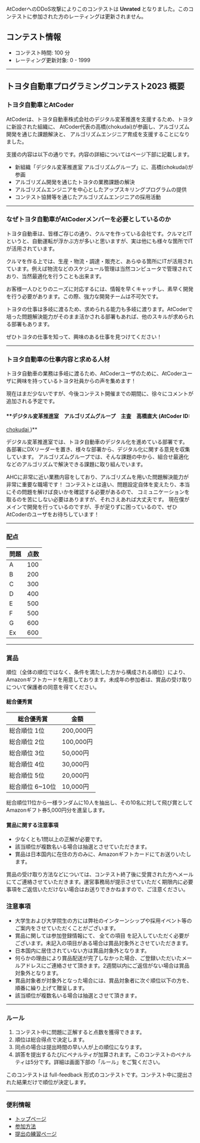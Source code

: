 
<div>

<span>

<span>

<div>

<div>

<div>
AtCoderへのDDoS攻撃によりこのコンテストは
<strong>
Unrated
</strong>
となりました。このコンテストに参加された方のレーティングは更新されません。
</div>

</div>

</div>

## **コンテスト情報**

<section>

<ul>

<li>
コンテスト時間: 100 分
</li>

<li>
レーティング更新対象: 0 - 
<span>
1999
</span>

</li>

</ul>

</section>

---

## **トヨタ自動車プログラミングコンテスト2023 概要**

### **トヨタ自動車とAtCoder**

<section>

<p>
AtCoderは、トヨタ自動車株式会社のデジタル変革推進を支援するため、トヨタに新設された組織に、
        AtCoder代表の高橋(chokudai)が参画し、アルゴリズム開発を通じた課題解決と、
        アルゴリズムエンジニア育成を支援することになりました。
      
</p>

<p>
支援の内容は以下の通りです。内容の詳細についてはページ下部に記載します。
      
</p>

<ul>

<li>
新組織「デジタル変革推進室 アルゴリズムグループ」に、高橋(chokudai)が参画
</li>

<li>
アルゴリズム開発を通じたトヨタの業務課題の解決
</li>

<li>
アルゴリズムエンジニアを中心としたアップスキリングプログラムの提供
</li>

<li>
コンテスト協賛等を通じたアルゴリズムエンジニアの採用活動
</li>

</ul>

</section>

---

### **なぜトヨタ自動車がAtCoderメンバーを必要としているのか**

<section>

<p>
トヨタ自動車は、皆様ご存じの通り、クルマを作っている会社です。クルマとITというと、自動運転が浮かぶ方が多いと思いますが、実は他にも様々な箇所でITが活用されています。
      
</p>

<p>
クルマを作る上では、生産・物流・調達・販売と、あらゆる箇所にITが活用されています。例えば物流などのスケジュール管理は当然コンピュータで管理されており、当然最適化を行うことも出来ます。
      
</p>

<p>
お客様一人ひとりのニーズに対応するには、情報を早くキャッチし、素早く開発を行う必要があります。この際、強力な開発チームは不可欠です。
      
</p>

<p>
トヨタの仕事は多岐に渡るため、求められる能力も多岐に渡ります。AtCoderで培った問題解決能力がそのまま活かされる部署もあれば、他のスキルが求められる部署もあります。
      
</p>

<p>
ぜひトヨタの仕事を知って、興味のある仕事を見つけてください！
      
</p>

</section>

---

### **トヨタ自動車の仕事内容と求める人材**

<section>

<p>
トヨタ自動車の業務は多岐に渡るため、AtCoderユーザのために、AtCoderユーザに興味を持っているトヨタ社員からの声を集めます！
      
</p>

<p>
現在はまだ少ないですが、今後コンテスト開催までの期間に、徐々にコメントが追加される予定です。
      
</p>

#### **デジタル変革推進室　アルゴリズムグループ　主査　高橋直大 (AtCoder ID:<a href="https://atcoder.jp/contests/abc298/users/chokudai">
<span>
chokudai
</span>
</a>)**

<p>
デジタル変革推進室では、トヨタ自動車のデジタル化を進めている部署です。
        各部署にDXリーダーを置き、様々な部署から、デジタル化に関する意見を収集しています。
        アルゴリズムグループでは、そんな課題の中から、組合せ最適化などのアルゴリズムで解決できる課題に取り組んでいます。
      
</p>

<p>
AHCに非常に近い業務内容をしており、アルゴリズムを用いた問題解決能力が非常に重要な職場です！
        コンテストとは違い、問題設定自体を変えたり、本当にその問題を解けば良いかを確認する必要があるので、
        コミュニケーションを取るのを苦にしない必要はありますが、それさえあれば大丈夫です。
        現在僕がメインで開発を行っているのですが、手が足りずに困っているので、ぜひAtCoderのユーザをお待ちしています！
      
</p>

</section>

---

### **配点**

<section>

<div>

<table>

<thead>

<tr>

<th>
問題
</th>

<th>
点数
</th>

</tr>

</thead>

<tbody>

<tr>

<td>
A
</td>

<td>
100
</td>

</tr>

<tr>

<td>
B
</td>

<td>
200
</td>

</tr>

<tr>

<td>
C
</td>

<td>
300
</td>

</tr>

<tr>

<td>
D
</td>

<td>
400
</td>

</tr>

<tr>

<td>
E
</td>

<td>
500
</td>

</tr>

<tr>

<td>
F
</td>

<td>
500
</td>

</tr>

<tr>

<td>
G
</td>

<td>
600
</td>

</tr>

<tr>

<td>
Ex
</td>

<td>
600
</td>

</tr>

</tbody>

</table>

</div>

</section>

---

### **賞品**

<section>

<p>
順位（全体の順位ではなく、条件を満たした方から構成される順位）により、Amazonギフトカードを用意しております。未成年の参加者は、賞品の受け取りについて保護者の同意を得てください。
      
</p>

#### **総合優秀賞**

<div>

<table>

<thead>

<tr>

<th>
総合優秀賞
</th>

<th>
金額
</th>

</tr>

</thead>

<tbody>

<tr>

<td>
総合順位 1位
</td>

<td>
200,000円
</td>

</tr>

<tr>

<td>
総合順位 2位
</td>

<td>
100,000円
</td>

</tr>

<tr>

<td>
総合順位 3位
</td>

<td>
50,000円
</td>

</tr>

<tr>

<td>
総合順位 4位
</td>

<td>
30,000円
</td>

</tr>

<tr>

<td>
総合順位 5位
</td>

<td>
20,000円
</td>

</tr>

<tr>

<td>
総合順位 6~10位
</td>

<td>
10,000円
</td>

</tr>

</tbody>

</table>

</div>

<p>
総合順位11位から一様ランダムに10人を抽出し、その10名に対して飛び賞としてAmazonギフト券5,000円分を進呈します。
      
</p>

</section>

#### **賞品に関する注意事項**

<section>

<ul>

<li>
少なくとも1問以上の正解が必要です。
</li>

<li>
該当順位が複数名いる場合は抽選とさせていただきます。
</li>

<li>
賞品は日本国内に在住の方のみに、Amazonギフトカードにてお送りいたします。
</li>

</ul>

<p>
賞品の受け取り方法などについては、コンテスト終了後に受賞された方へメールにてご連絡させていただきます。運営事務局が提示させていただく期限内に必要事項をご返信いただけない場合はお送りできかねますので、ご注意ください。
      
</p>

</section>

### **注意事項**

<section>

<p>

</p>

<ul>

<li>
大学生および大学院生の方には弊社のインターンシップや採用イベント等のご案内をさせていただくことがございます。
</li>

<li>
賞品に関しては参加登録情報にて、
<span>
全ての項目
</span>
を記入していただく必要がございます。未記入の項目がある場合は賞品対象外とさせていただきます。
</li>

<li>
日本国内に居住されていない方は賞品対象外となります。
</li>

<li>
何らかの理由により賞品配送が完了しなかった場合、ご登録いただいたメールアドレスにご連絡させて頂きます。2週間以内にご返信がない場合は賞品対象外となります。
</li>

<li>
賞品対象者が対象外となった場合には、賞品対象者に次ぐ順位以下の方を、順番に繰り上げて贈呈します。
</li>

<li>
該当順位が複数名いる場合は抽選とさせて頂きます｡
</li>

</ul>

<p>

</p>

</section>

---

### **ルール**

<section>

<ol>

<li>
コンテスト中に問題に正解すると点数を獲得できます。
</li>

<li>
順位は総合得点で決定します。
</li>

<li>
同点の場合は提出時間の早い人が上の順位になります。
</li>

<li>
誤答を提出するたびにペナルティが加算されます。このコンテストのペナルティは5分です。詳細は画面下部の「ルール」をご覧ください。
</li>

</ol>

<p>
このコンテストは full-feedback 形式のコンテストです。コンテスト中に提出された結果だけで順位が決定します。
      
</p>

</section>

---

### **便利情報**

<ul>

<li>
<a href="https://atcoder.jp/">トップページ</a>
</li>

<li>
<a href="https://atcoder.jp/post/37">参加方法</a>
</li>

<li>
<a href="https://atcoder.jp/contests/practice">提出の練習ページ</a>
</li>

</ul>

</span>

</span>

</div>
